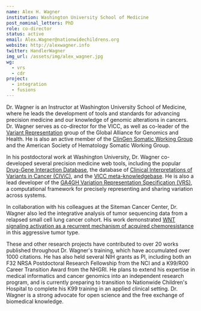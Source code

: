 ```yaml
---
name: Alex H. Wagner
institution: Washington University School of Medicine
post_nominal_letters: PhD
role: co-director
status: active
email: Alex.Wagner@nationwidechildrens.org
website: http://alexwagner.info
twitter: HandlerWagner
img_url: /assets/img/alex_wagner.jpg
wg:
  - vrs
  - cdr
project:
  - integration
  - fusions
---
```


Dr. Wagner is an Instructor at Washington University School of Medicine, where he leads the development of tools and standards for advancing precision medicine and our knowledge of genomic alterations in cancers. Dr. Wagner serves as co-director for the VICC, as well as co-leader of the [Variant Representation](https://ga4gh-gks.github.io/variant_representation.html) group of the Global Alliance for Genomics and Health. He is also an active member of the [ClinGen Somatic Working Group](https://clinicalgenome.org/working-groups/somatic/) and the American Society of Hematology Somatic Working Group.

In his postdoctoral work at Washington University, Dr. Wagner co-developed several precision medicine web tools, including the popular [Drug-Gene Interaction Database](http://www.dgidb.org), the database of [Clinical Interpretations of Variants in Cancer (CIViC)](https://www.civicdb.org>), and the [VICC meta-knowledgebase](https://search.cancervariants.org). He is also a lead developer of the [GA4GH Variation Representation Specification (VRS)](vr-spec.readthedocs.io), a computational framework for precisely representing and sharing variation across systems.

In collaboration with his colleagues at the Siteman Cancer Center, Dr. Wagner also led the integrative analysis of tumor sequencing data from a relapsed small cell lung cancer cohort.  His work demonstrated [WNT signaling activation as a recurrent mechanism of acquired chemoresistance](https://www.nature.com/articles/s41467-018-06162-9) in this aggressive tumor type.

These and other research projects have contributed to over 20 works published throughout Dr. Wagner's training, which have accumulated over 1000 citations. He has also held several NIH grants as PI, including both an F32 NRSA Postdoctoral Research Fellowship from the NCI and a K99/R00 Career Transition Award from the NHGRI. He plans to extend his expertise in medical informatics and cancer genomics into an independent research program, and is currently preparing to transition to Nationwide Children's Hospital to complete his K99 training in an applied clinical setting. Dr. Wagner is a strong advocate for open science and the free exchange of biomedical knowledge.
